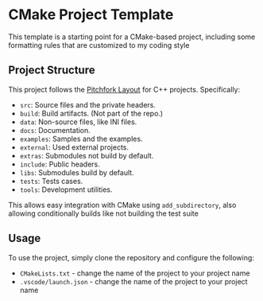 # CMake Project Template

This template is a starting point for a CMake-based project, including some formatting rules that are customized to my coding style


## Project Structure
This project follows the [Pitchfork Layout](https://api.csswg.org/bikeshed/?force=1&url=https://raw.githubusercontent.com/vector-of-bool/pitchfork/develop/data/spec.bs) for C++ projects. Specifically:
- `src`: Source files and the private headers.
- `build`: Build artifacts. (Not part of the repo.)
- `data`: Non-source files, like INI files.
- `docs`: Documentation.
- `examples`: Samples and the examples.
- `external`: Used external projects.
- `extras`: Submodules not build by default.
- `include`: Public headers.
- `libs`: Submodules build by default.
- `tests`: Tests cases.
- `tools`: Development utilities.

This allows easy integration with CMake using `add_subdirectory`, also allowing conditionally builds like not building the test suite

## Usage
To use the project, simply clone the repository and configure the following:
- `CMakeLists.txt` - change the name of the project to your project name
- `.vscode/launch.json` - change the name of the project to your project name